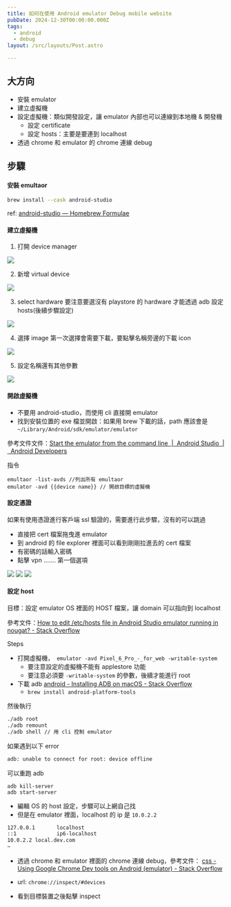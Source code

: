 ```yaml
---
title: 如何在使用 Android emulator Debug mobile website
pubDate: 2024-12-30T00:00:00.000Z
tags:
  - android
  - debug
layout: /src/layouts/Post.astro

---
```


## 大方向
- 安裝 emulator
- 建立虛擬機
- 設定虛擬機：類似開發設定，讓 emulator 內部也可以連線到本地機 & 開發機
  - 設定 certificate
  - 設定 hosts：主要是要連到 localhost
- 透過 chrome 和 emulator 的 chrome 連線 debug

## 步驟
####  安裝 emultaor

```bash
brew install --cask android-studio
```

ref: [android-studio — Homebrew Formulae](https://formulae.brew.sh/cask/android-studio) 


#### 建立虛擬機

1. 打開 device manager

![](/public/assets/images/post/20241230_debug-with-android-emulator-01.jpg)


2. 新增 virtual device

![](/public/assets/images/post/20241230_debug-with-android-emulator-02.jpg)


3. select hardware
要注意要選沒有 playstore 的 hardware 才能透過 adb 設定 hosts(後續步驟設定)

![](/public/assets/images/post/20241230_debug-with-android-emulator-03.jpg)


4. 選擇 image 
第一次選擇會需要下載，要點擊名稱旁邊的下載 icon

![](/public/assets/images/post/20241230_debug-with-android-emulator-04.jpg)


5. 設定名稱還有其他參數

![](/public/assets/images/post/20241230_debug-with-android-emulator-05.jpg)


#### 開啟虛擬機

- 不要用 android-studio，而使用 cli 直接開 emulator
- 找到安裝位置的 exe 檔並開啟：如果用 brew 下載的話，path 應該會是 `~/Library/Android/sdk/emulator/emulator`

參考文件文件：[Start the emulator from the command line  |  Android Studio  |  Android Developers](https://developer.android.com/studio/run/emulator-commandline)

指令

```
emultaor -list-avds //列出所有 emultaor
emulator -avd {{device name}} // 開啟目標的虛擬機
```
	
#### 設定憑證

如果有使用憑證進行客戶端 ssl 驗證的，需要進行此步驟，沒有的可以跳過

- 直接把 cert 檔案拖曳進 emulator
- 到 android 的 file explorer 裡面可以看到剛剛拉進去的 cert 檔案
- 有密碼的話輸入密碼
- 點擊 vpn ....... 第一個選項


![](/public/assets/images/post/20241230_debug-with-android-emulator-06.jpg)
![](/public/assets/images/post/20241230_debug-with-android-emulator-07.jpg)
![](/public/assets/images/post/20241230_debug-with-android-emulator-08.jpg)

#### 設定 host
目標：設定 emulator OS 裡面的 HOST 檔案，讓 domain 可以指向到 localhost

參考文件：[How to edit /etc/hosts file in Android Studio emulator running in nougat? - Stack Overflow](https://stackoverflow.com/questions/41117715/how-to-edit-etc-hosts-file-in-android-studio-emulator-running-in-nougat)


Steps
- 打開虛擬機，` emulator -avd Pixel_6_Pro_-_for_web -writable-system`
	- 要注意設定的虛擬機不能有 applestore 功能
	- 要注意必須要 `-writable-system` 的參數，後續才能進行 root
- 下載 adb [android - Installing ADB on macOS - Stack Overflow](https://stackoverflow.com/questions/31374085/installing-adb-on-macos)
	- `brew install android-platform-tools`

然後執行

```bash
./adb root
./adb remount
./adb shell // 用 cli 控制 emulator
```

如果遇到以下 error
```bash
adb: unable to connect for root: device offline
```
可以重跑 adb
```
adb kill-server
adb start-server
```

- 編輯 OS 的 host 設定，步驟可以上網自己找
- 但是在 emulator 裡面，localhost 的 ip 是  `10.0.2.2`

```bash
127.0.0.1       localhost
::1             ip6-localhost
10.0.2.2 local.dev.com
~
```


- 透過 chrome 和 emulator 裡面的 chrome 連線 debug，參考文件： [css - Using Google Chrome Dev tools on Android (emulator) - Stack Overflow](https://stackoverflow.com/questions/29305353/using-google-chrome-dev-tools-on-android-emulator)


- url: `chrome://inspect/#devices`
- 看到目標裝置之後點擊 inspect



